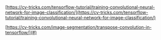 [https://cv-tricks.com/tensorflow-tutorial/training-convolutional-neural-network-for-image-classification/](https://cv-tricks.com/tensorflow-tutorial/training-convolutional-neural-network-for-image-classification/)

[https://cv-tricks.com/image-segmentation/transpose-convolution-in-tensorflow/](#)

